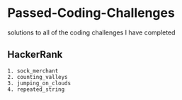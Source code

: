# Passed-Coding-Challenges
solutions to all of the coding challenges I have completed
## HackerRank
    1. sock_merchant
    2. counting_valleys
    3. jumping_on_clouds
    4. repeated_string